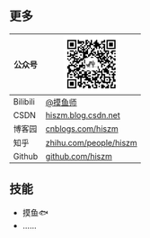 ## 更多

| 公众号   | <img src="./qrcode_for_gh_24508b63c547_258.jpg"  height = "100" alt="@孙中明" align=center /> |
| -------- | ------------------------------------------------------------ |
| Bilibili | [@摸鱼师](https://space.bilibili.com/172515100)              |
| CSDN     | <a href="https://hiszm.blog.csdn.net/" target="_blank">hiszm.blog.csdn.net</a> |
| 博客园   | <a href="https://www.cnblogs.com/hiszm/" target="_blank">cnblogs.com/hiszm</a> |
| 知乎     | <a href="https://www.zhihu.com/people/hiszm" target="_blank">zhihu.com/people/hiszm</a> |
| Github   | <a href="https://github.com/hiszm" target="_blank">github.com/hiszm</a> |



## 技能

- 摸鱼🐟
- ……
